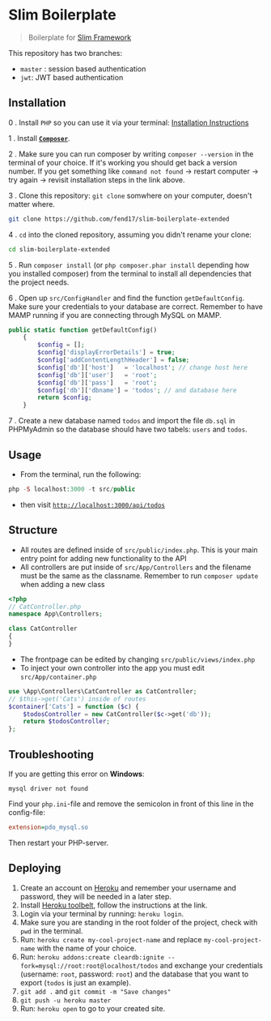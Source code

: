 # Slim Boilerplate

> Boilerplate for [Slim Framework](https://www.slimframework.com/docs/)

This repository has two branches:
* `master` : session based authentication
* `jwt`: JWT based authentication

## Installation

0 . Install `PHP` so you can use it via your terminal: [Installation Instructions](https://github.com/fend17/cms-php-mysql/blob/master/installation.md#sv%C3%A5ra-s%C3%A4ttetd)

1 . Install **[`Composer`](https://getcomposer.org/doc/00-intro.md)**.

2 . Make sure you can run composer by writing `composer --version` in the terminal of your choice. If it's working you should get back a version number. If you get something like `command not found` -> restart computer -> try again -> revisit installation steps in the link above.

3 . Clone this repository: `git clone` somwhere on your computer, doesn't matter where.
```bash
git clone https://github.com/fend17/slim-boilerplate-extended
```

4 . `cd` into the cloned repository, assuming you didn't rename your clone:
```bash
cd slim-boilerplate-extended
```

5 . Run `composer install` (or `php composer.phar install` depending how you installed composer) from the terminal to install all dependencies that the project needs.

6 . Open up `src/ConfigHandler` and find the function `getDefaultConfig`. Make sure your credentials to your database are correct. Remember to have MAMP running if you are connecting through MySQL on MAMP.
```php
public static function getDefaultConfig()
    {
        $config = [];
        $config['displayErrorDetails'] = true;
        $config['addContentLengthHeader'] = false;
        $config['db']['host']   = 'localhost'; // change host here
        $config['db']['user']   = 'root';
        $config['db']['pass']   = 'root';
        $config['db']['dbname'] = 'todos'; // and database here
        return $config;
    }
```

7 . Create a new database named `todos` and import the file `db.sql` in PHPMyAdmin so the database should have two tabels: `users` and `todos`.

## Usage

* From the terminal, run the following:
```php
php -S localhost:3000 -t src/public
```
* then visit [`http://localhost:3000/api/todos`](http://localhost:3000/api/todos)

## Structure

* All routes are defined inside of `src/public/index.php`. This is your main entry point for adding new functionality to the API
* All controllers are put inside of `src/App/Controllers` and the filename must be the same as the classname. Remember to run `composer update` when adding a new class
```php
<?php
// CatController.php
namespace App\Controllers;

class CatController
{
}
```
* The frontpage can be edited by changing `src/public/views/index.php`
* To inject your own controller into the app you must edit `src/App/container.php`
```php
use \App\Controllers\CatController as CatController;
// $this->get('Cats') inside of routes
$container['Cats'] = function ($c) {
    $todosController = new CatController($c->get('db'));
    return $todosController;
};
```

## Troubleshooting

If you are getting this error on **Windows**:
```
mysql driver not found
```

Find your `php.ini`-file and remove the semicolon in front of this line in the config-file:
```ini
extension=pdo_mysql.so
```

Then restart your PHP-server.

## Deploying

1. Create an account on [Heroku](https://heroku.com/) and remember your username and password, they will be needed in a later step.
2. Install [Heroku toolbelt](https://devcenter.heroku.com/articles/heroku-cli), follow the instructions at the link.
3. Login via your terminal by running: `heroku login`.
4. Make sure you are standing in the root folder of the project, check with `pwd` in the terminal.
4. Run: `heroku create my-cool-project-name` and replace `my-cool-project-name` with the name of your choice.
5. Run: `heroku addons:create cleardb:ignite --fork=mysql://root:root@localhost/todos` and exchange your credentials (username: `root`, password: `root`) and the database that you want to export (`todos` is just an example).
6. `git add .` and `git commit -m "Save changes"`
7. `git push -u heroku master`
8. Run: `heroku open` to go to your created site.